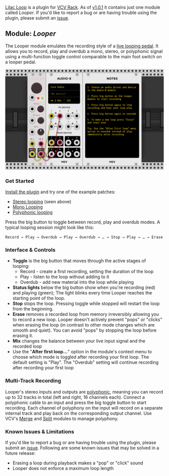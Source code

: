 [Lilac Loop](https://library.vcvrack.com/LilacLoop) is a plugin for [VCV Rack](https://vcvrack.com/). As of [v1.0.1](https://github.com/grough/lilac-loop-vcv/releases/tag/v1.0.1) it contains just one module called _Looper_. If you'd like to report a bug or are having trouble using the plugin, please submit an [issue](https://github.com/grough/lilac-loop-vcv/issues).

## Module: _Looper_

The Looper module emulates the recording style of a [live looping pedal](https://en.wikipedia.org/wiki/Live_looping). It allows you to record, play and overdub a mono, stereo, or polyphonic signal using a multi-function toggle control comparable to the main foot switch on a looper pedal.

[![An example patch showing how to record and loop a stereo input signal](examples/lilac-looper-stereo-example.png)](https://patchstorage.com/lilac-looper-stereo-example/)

### Get Started

[Install the plugin](https://library.vcvrack.com/LilacLoop) and try one of the example patches:

- [Stereo looping](https://patchstorage.com/lilac-looper-stereo-example/) (seen above)
- [Mono Looping](https://patchstorage.com/lilac-looper-mono-example/)
- [Polyphonic looping](https://patchstorage.com/lilac-looper-multi-track-example/)

Press the big button to toggle between record, play and overdub modes. A typical looping session might look like this:

```
Record → Play → Overdub → Play → Overdub → … → Stop → Play → … → Erase
```

### Interface & Controls

- **Toggle** is the big button that moves through the active stages of looping:
  - Record - create a first recording, setting the duration of the loop
  - Play - listen to the loop without adding to it
  - Overdub - add new material into the loop while playing
- **Status lights** below the big button show when you're recording (red) and playing (green); The light blinks every time Looper reaches the starting point of the loop.
- **Stop** stops the loop. Pressing toggle while stopped will restart the loop from the beginning.
- **Erase** removes a recorded loop from memory irreversibly allowing you to record a new loop. Looper doesn't actively prevent "pops" or "clicks" when erasing the loop (in contrast to other mode changes which are smooth and quiet). You can avoid "pops" by stopping the loop before erasing it.
- **Mix** changes the balance between your live input signal and the recorded loop
- Use the "**After first loop…**" option in the module's context menu to choose which mode is toggled after recording your first loop. The default setting is "Play". The "Overdub" setting will continue recording after recording your first loop

### Multi-Track Recording

Looper's stereo inputs and outputs are [polyphonic](https://vcvrack.com/manual/Polyphony), meaning you can record up to 32 tracks in total (left and right, 16 channels each). Connect a polyphonic cable to an input and press the big toggle button to start recording. Each channel of polyphony on the input will record on a separate internal track and play back on the corresponding output channel. Use VCV's [Merge](https://library.vcvrack.com/Fundamental/Merge) and [Split](https://library.vcvrack.com/Fundamental/Split) modules to manage polyphony.

### Known Issues & Limitations

If you'd like to report a bug or are having trouble using the plugin, please submit an [issue](https://github.com/grough/lilac-loop-vcv/issues). Following are some known issues that may be solved in a future release:

- Erasing a loop during playback makes a "pop" or "click" sound
- Looper does not enforce a maximum loop length
